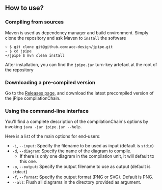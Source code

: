 ## How to use?

### Compiling from sources

Maven is used as dependency manager and build environment. Simply clone the repository and ask Maven to `install` 
the software

```
~ $ git clone git@github.com:ace-design/jpipe.git
~ $ cd jpipe
~/jpipe $ mvn clean install
```

After installation, you can find the `jpipe.jar` turn-key artefact at the root of the repository

### Downloading a pre-compiled version

Go to the [Releases page](https://github.com/ace-design/jpipe/releases), and download the latest precompiled 
version of the jPipe compilationChain.

### Using the command-line interface

You'll find a complete description of the compilationChain's options by invoking `java -jar jpipe.jar --help`. 

Here is a list of the main options for end-users:

- `-i`, `--input`: Specify the filename to be used as input (default is `stdin`)
- `-d`, `--diagram`: Specify the name of the diagram to compile.
    - If there is only one diagram in the compilation unit, it will default to this one.
- `-o`, `--output`: Specify the output filename to use as output (default is `stdout`)
- `-f`, `--format`: Specify the output format (PNG or SVG). Default is PNG.
- `--all`: Flush all diagrams in the directory provided as argument.